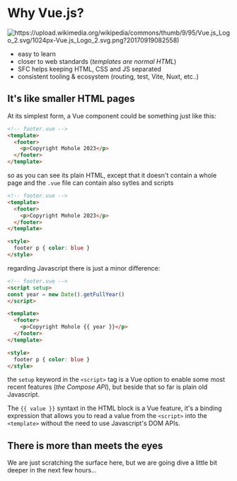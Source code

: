 # Why Vue.js?

![https://upload.wikimedia.org/wikipedia/commons/thumb/9/95/Vue.js_Logo_2.svg/1024px-Vue.js_Logo_2.svg.png?20170919082558)](https://upload.wikimedia.org/wikipedia/commons/thumb/9/95/Vue.js_Logo_2.svg/1024px-Vue.js_Logo_2.svg.png?20170919082558)

* easy to learn
* closer to web standards (*templates are normal HTML*)
* SFC helps keeping HTML, CSS and JS separated
* consistent tooling & ecosystem (routing, test, Vite, Nuxt, etc..)

## It's like smaller HTML pages
At its simplest form, a Vue component could be something just like this:

```html
<!-- footer.vue -->
<template>
  <footer>
    <p>Copyright Mohole 2023</p>
  </footer>
</template>
```

so as you can see its plain HTML, except that it doesn't contain a whole page and the `.vue` file can contain also sytles and scripts

```html
<!-- footer.vue -->
<template>
  <footer>
    <p>Copyright Mohole 2023</p>
  </footer>
</template>

<style>
  footer p { color: blue }
</style>
```

regarding Javascript there is just a minor difference:

```html
<!-- footer.vue -->
<script setup>
const year = new Date().getFullYear()
</script>

<template>
  <footer>
    <p>Copyright Mohole {{ year }}</p>
  </footer>
</template>

<style>
  footer p { color: blue }
</style>
```

the `setup` keyword in the `<script>` tag is a Vue option to enable some most recent features (*the Compose API*), but beside that so far is plain old Javascript.

The `{{ value }}` syntaxt in the HTML block is a Vue feature, it's a binding expression that allows you to read a value from the `<script>` into the `<template>` without the need to use Javascript's DOM APIs.

## There is more than meets the eyes
We are just scratching the surface here, but we are going dive a little bit deeper in the next few hours...